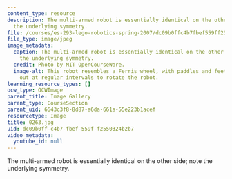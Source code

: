 ```yaml
---
content_type: resource
description: The multi-armed robot is essentially identical on the other side; note
  the underlying symmetry.
file: /courses/es-293-lego-robotics-spring-2007/dc09b0ffc4b7fbef559ff2550324b2b7_0264.jpg
file_type: image/jpeg
image_metadata:
  caption: The multi-armed robot is essentially identical on the other side; note
    the underlying symmetry.
  credit: Photo by MIT OpenCourseWare.
  image-alt: This robot resembles a Ferris wheel, with paddles and feet extending
    out at regular intervals to rotate the robot.
learning_resource_types: []
ocw_type: OCWImage
parent_title: Image Gallery
parent_type: CourseSection
parent_uid: 6643c3f8-8d87-a6da-661a-55e223b1acef
resourcetype: Image
title: 0263.jpg
uid: dc09b0ff-c4b7-fbef-559f-f2550324b2b7
video_metadata:
  youtube_id: null
---
```

The multi-armed robot is essentially identical on the other side; note the underlying symmetry.

